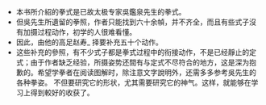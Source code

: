 - 本书所介紹的拳式是已故太极专家吳鑑泉先生的拳式。
- 但吳先生所遺留的拳照，作者只能找到六十余幀，并不齐全，而且有些式子沒有加摄过程动作，初学的人很难看懂。
- 因此，由他的高足赵寿_ 择要补充五十个动作。
- 这些补充的參照，有不少式子都是拳式过程中的衔接动作，不是已经靜止的定式；由于作者缺乏经验，所摄姿势还間有与定式不尽符合的地方，这是深为抱歉的。希望学拳者在阅读图解时，除注意文字說明外，还需多多参考吳先生的各种拳姿。
  不但要研究它的形状，尤其需要研究它的神气。这样，就能够在学习上得到較好的收获了。